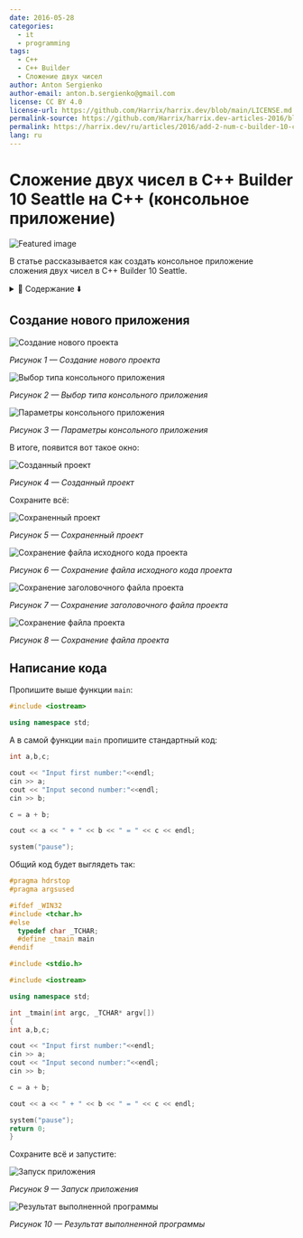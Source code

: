 ```yaml
---
date: 2016-05-28
categories:
  - it
  - programming
tags:
  - C++
  - C++ Builder
  - Сложение двух чисел
author: Anton Sergienko
author-email: anton.b.sergienko@gmail.com
license: CC BY 4.0
license-url: https://github.com/Harrix/harrix.dev/blob/main/LICENSE.md
permalink-source: https://github.com/Harrix/harrix.dev-articles-2016/blob/main/add-2-num-c-builder-10-console/add-2-num-c-builder-10-console.md
permalink: https://harrix.dev/ru/articles/2016/add-2-num-c-builder-10-console/
lang: ru
---
```


# Сложение двух чисел в C++ Builder 10 Seattle на C++ (консольное приложение)

![Featured image](featured-image.svg)

В статье рассказывается как создать консольное приложение сложения двух чисел в C++ Builder 10 Seattle.

<details>
<summary>📖 Содержание ⬇️</summary>

## Содержание

- [Создание нового приложения](#создание-нового-приложения)
- [Написание кода](#написание-кода)

</details>

## Создание нового приложения

![Создание нового проекта](img/new-project_01.png)

_Рисунок 1 — Создание нового проекта_

![Выбор типа консольного приложения](img/new-project_02.png)

_Рисунок 2 — Выбор типа консольного приложения_

![Параметры консольного приложения](img/new-project_03.png)

_Рисунок 3 — Параметры консольного приложения_

В итоге, появится вот такое окно:

![Созданный проект](img/new-project_04.png)

_Рисунок 4 — Созданный проект_

Сохраните всё:

![Сохраненный проект](img/new-project_05.png)

_Рисунок 5 — Сохраненный проект_

![Сохранение файла исходного кода проекта](img/new-project_06.png)

_Рисунок 6 — Сохранение файла исходного кода проекта_

![Сохранение заголовочного файла проекта](img/new-project_07.png)

_Рисунок 7 — Сохранение заголовочного файла проекта_

![Сохранение файла проекта](img/new-project_08.png)

_Рисунок 8 — Сохранение файла проекта_

## Написание кода

Пропишите выше функции `main`:

```cpp
#include <iostream>

using namespace std;
```

А в самой функции `main` пропишите стандартный код:

```cpp
int a,b,c;

cout << "Input first number:"<<endl;
cin >> a;
cout << "Input second number:"<<endl;
cin >> b;

c = a + b;

cout << a << " + " << b << " = " << c << endl;

system("pause");
```

Общий код будет выглядеть так:

```cpp
#pragma hdrstop
#pragma argsused

#ifdef _WIN32
#include <tchar.h>
#else
  typedef char _TCHAR;
  #define _tmain main
#endif

#include <stdio.h>

#include <iostream>

using namespace std;

int _tmain(int argc, _TCHAR* argv[])
{
int a,b,c;

cout << "Input first number:"<<endl;
cin >> a;
cout << "Input second number:"<<endl;
cin >> b;

c = a + b;

cout << a << " + " << b << " = " << c << endl;

system("pause");
return 0;
}
```

Сохраните всё и запустите:

![Запуск приложения](img/run.png)

_Рисунок 9 — Запуск приложения_

![Результат выполненной программы](img/result.png)

_Рисунок 10 — Результат выполненной программы_
